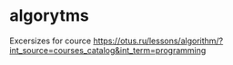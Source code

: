 # algorytms
Excersizes for cource https://otus.ru/lessons/algorithm/?int_source=courses_catalog&int_term=programming
